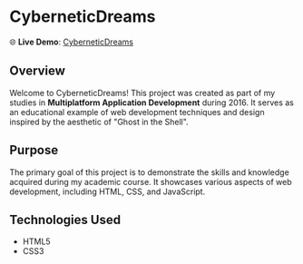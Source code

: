 # CyberneticDreams

🌐 **Live Demo**: [CyberneticDreams](https://juan4dev.github.io/CyberneticDreams/index.html)

## Overview

Welcome to CyberneticDreams! This project was created as part of my studies in **Multiplatform Application Development** during 2016. It serves as an educational example of web development techniques and design inspired by the aesthetic of "Ghost in the Shell".

## Purpose

The primary goal of this project is to demonstrate the skills and knowledge acquired during my academic course. It showcases various aspects of web development, including HTML, CSS, and JavaScript.

## Technologies Used

- HTML5
- CSS3

